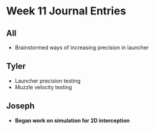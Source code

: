 # Week 11 Journal Entries

## All

* Brainstormed ways of increasing precision in launcher

## Tyler

* Launcher precision testing
* Muzzle velocity testing

## Joseph

* **Began work on simulation for 2D interception**
